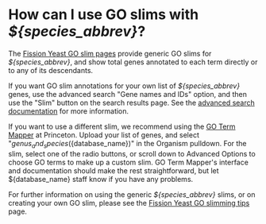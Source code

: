 # How can I use GO slims with *${species_abbrev}*?
<!-- pombase_categories: Genome statistics and lists,Tools and resources,Using ontologies -->

The [Fission Yeast GO slim pages](documentation/pombase-go-slim-documentation)
provide generic GO slims for *${species_abbrev}*, and show total genes
annotated to each term directly or to any of its descendants.

If you want GO slim annotations for your own list of *${species_abbrev}* genes,
use the advanced search "Gene names and IDs" option, and then use the "Slim"
button on the search results page. See the [advanced search
documentation](documentation/advanced-search) for more information.

If you want to use a different slim, we recommend using the [GO Term
Mapper](http://go.princeton.edu/cgi-bin/GOTermMapper) at Princeton.
Upload your list of genes, and select "${genus_and_species}
(${database_name})" in the Organism pulldown. For the slim, select one of the
radio buttons, or scroll down to Advanced Options to choose GO terms
to make up a custom slim. GO Term Mapper's interface and documentation
should make the rest straightforward, but let ${database_name} staff know if
you have any problems.

For further information on using the generic *${species_abbrev}* slims, or on
creating your own GO slim, please see the [Fission Yeast GO slimming tips](/browse-curation/fission-yeast-go-slimming-tips) page.

